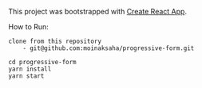 This project was bootstrapped with [Create React App](https://github.com/facebookincubator/create-react-app).


How to Run:
```
clone from this repository
    - git@github.com:moinaksaha/progressive-form.git

cd progressive-form
yarn install
yarn start

```